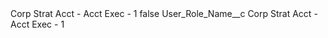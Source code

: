 <?xml version="1.0" encoding="UTF-8"?>
<CustomMetadata xmlns="http://soap.sforce.com/2006/04/metadata" xmlns:xsi="http://www.w3.org/2001/XMLSchema-instance" xmlns:xsd="http://www.w3.org/2001/XMLSchema">
    <label>Corp Strat Acct - Acct Exec - 1</label>
    <protected>false</protected>
    <values>
        <field>User_Role_Name__c</field>
        <value xsi:type="xsd:string">Corp Strat Acct - Acct Exec - 1</value>
    </values>
</CustomMetadata>
